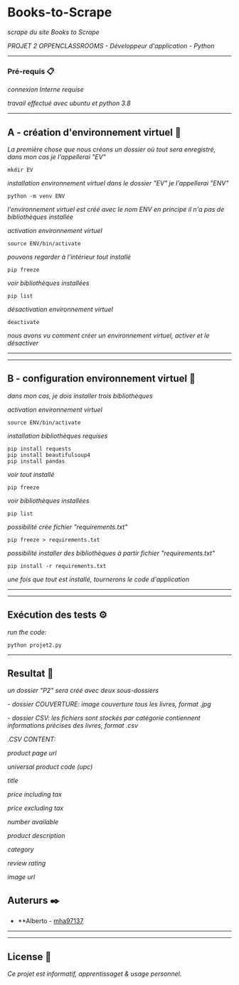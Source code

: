 # Books-to-Scrape

_scrape du site  Books to Scrape_

_PROJET 2 OPPENCLASSROOMS - Développeur d'application - Python_

--------------------------------------------------------------------
### Pré-requis  📋

_connexion Interne requise_

_travail effectué avec ubuntu et python 3.8_

-------------------------------------------------------------------


## A - création d'environnement virtuel  🚀

_La première chose que nous créons un dossier où tout sera enregistré, 
dans mon cas je l'appellerai "EV"_
```
mkdir EV
```

_installation environnement virtuel dans le dossier "EV" je l'appellerai "ENV"_
```
python -m venv ENV                
```

_l'environnement virtuel est créé avec le nom ENV en principe il n'a pas de bibliothèques installée_

_activation environnement virtuel_
```
source ENV/bin/activate
```

_pouvons regarder à l'intérieur tout installé_
```
pip freeze
```

_voir bibliothèques installées_
```
pip list
```

_désactivation environnement virtuel_
```
deactivate
```

_nous avons vu comment créer un environnement virtuel, activer et le désactiver_

-----------------------------------------------------------------------------------
-----------------------------------------------------------------------------------
## B - configuration environnement virtuel 🔧

_dans mon cas, je dois installer trois bibliothèques_

_activation environnement virtuel_
```
source ENV/bin/activate
```

_installation bibliothèques requises_

```
pip install requests
pip install beautifulsoup4
pip install pandas
```

_voir tout installé_
```
pip freeze
```
_voir bibliothèques installées_
```
pip list

```
_possibilité crée fichier "requirements.txt"_
```
pip freeze > requirements.txt
```
_possibilité installer des bibliothèques à partir fichier "requirements.txt"_
```
pip install -r requirements.txt
```

_une fois que tout est installé, tournerons le code d'application_

------------------------------------------------------------------------------------
------------------------------------------------------------------------------------
## Exécution des tests  ⚙️
_run the code:_

```
python projet2.py
```

------------------------------------------------------------------------------------
## Resultat  🔩
_un dossier "P2" sera créé avec deux sous-dossiers_ 
 
 _- dossier COUVERTURE:  image couverture tous les livres, format .jpg_
 
 _- dossier CSV:   les fichiers sont stockés par catégorie contiennent informations précises des livres, format .csv_ 



_.CSV CONTENT:_

_product page url_

_universal product code (upc)_

_title_

_price including tax_

_price excluding tax_

_number available_

_product description_

_category_

_review rating_

_image url_



## Auterurs ✒️
* **Alberto - [mha97137](https://github.com/mha97137/)

------------------------------------------------------------------------------------
------------------------------------------------------------------------------------
## License 📄
_Ce projet est informatif, apprentissaget & usage personnel._
